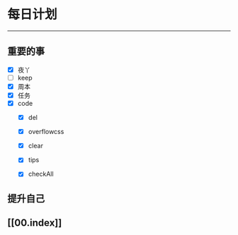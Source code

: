 
# 每日计划
---
## 重要的事

- [x]    夜丫
- [ ]   keep
- [x]  周本
- [x] 任务
- [x] code 
    - [x] del
    - [x] overflowcss
    - [x] clear
    - [x] tips
    - [x] checkAll



## 提升自己

  



## [[00.index]]










